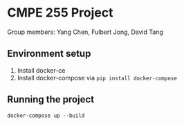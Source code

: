# CMPE 255 Project

Group members:  Yang Chen, Fulbert Jong, David Tang

## Environment setup

1.  Install docker-ce
2.  Install docker-compose via `pip install docker-compose`

## Running the project

`docker-compose up --build`
